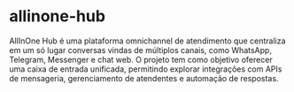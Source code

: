 # allinone-hub
AllInOne Hub é uma plataforma omnichannel de atendimento que centraliza em um só lugar conversas vindas de múltiplos canais, como WhatsApp, Telegram, Messenger e chat web. O projeto tem como objetivo oferecer uma caixa de entrada unificada, permitindo explorar integrações com APIs de mensageria, gerenciamento de atendentes e automação de respostas.

